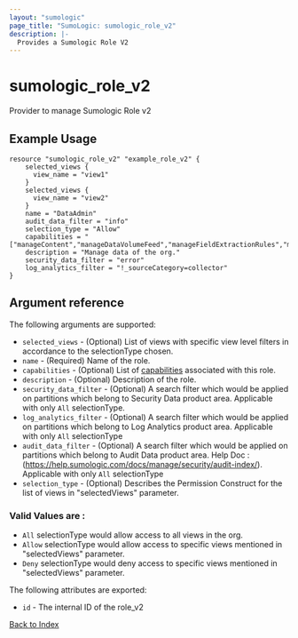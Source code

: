 ```yaml
---
layout: "sumologic"
page_title: "SumoLogic: sumologic_role_v2"
description: |-
  Provides a Sumologic Role V2
---
```


# sumologic_role_v2
Provider to manage Sumologic Role v2

## Example Usage
```hcl
resource "sumologic_role_v2" "example_role_v2" {
    selected_views {
      view_name = "view1"
    }
    selected_views {
      view_name = "view2"
    }
    name = "DataAdmin"
    audit_data_filter = "info"
    selection_type = "Allow"
    capabilities = "["manageContent","manageDataVolumeFeed","manageFieldExtractionRules","manageS3DataForwarding"]"
    description = "Manage data of the org."
    security_data_filter = "error"
    log_analytics_filter = "!_sourceCategory=collector"
}
```
## Argument reference

The following arguments are supported:

- `selected_views` - (Optional) List of views with specific view level filters in accordance to the selectionType chosen.
- `name` - (Required) Name of the role.
- `capabilities` - (Optional) List of [capabilities](https://help.sumologic.com/docs/manage/users-roles/roles/role-capabilities/) associated with this role. 
- `description` - (Optional) Description of the role.
- `security_data_filter` - (Optional) A search filter which would be applied on partitions which belong to Security Data product area. Applicable with only `All` selectionType.
- `log_analytics_filter` - (Optional) A search filter which would be applied on partitions which belong to Log Analytics product area. Applicable with only `All` selectionType
- `audit_data_filter` - (Optional) A search filter which would be applied on partitions which belong to Audit Data product area. Help Doc : (https://help.sumologic.com/docs/manage/security/audit-index/). Applicable with only `All` selectionType
- `selection_type` - (Optional) Describes the Permission Construct for the list of views in "selectedViews" parameter. 
### Valid Values are : 
  - `All` selectionType would allow access to all views in the org.
  - `Allow` selectionType would allow access to specific views mentioned in "selectedViews" parameter.
  - `Deny` selectionType would deny access to specific views mentioned in "selectedViews" parameter.

The following attributes are exported:

- `id` - The internal ID of the role_v2



[Back to Index][0]

[0]: ../README.md
